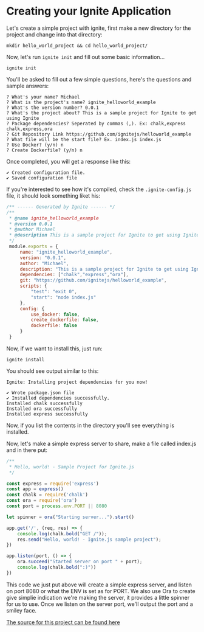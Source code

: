 # Creating your Ignite Application

Let's create a simple project with ignite, first make a new directory for the project and change into that directory:

```
mkdir hello_world_project && cd hello_world_project/
```

Now, let's run ```ignite init``` and fill out some basic information...

```shell
ignite init
```

You'll be asked to fill out a few simple questions, here's the questions and sample answers:

```
? What's your name? Michael
? What is the project's name? ignite_helloworld_example
? What's the version number? 0.0.1
? What's the project about? This is a sample project for Ignite to get using Ignite
? Package dependencies? Seperated by commas (,). Ex: chalk,express chalk,express,ora
? Git Repository Link https://github.com/ignitejs/helloworld_example
? What file will be the start file? Ex. index.js index.js
? Use Docker? (y/n) n
? Create Dockerfile? (y/n) n
```

Once completed, you will get a response like this:

```
✔ Created configuration file.
✔ Saved configuration file
```

If you're interested to see how it's compiled, check the ```.ignite-config.js``` file, it should look something liket his:

```javascript
/** ------ Generated by Ignite ------ */
/**
 * @name ignite_helloworld_example
 * @version 0.0.1
 * @author Michael
 * @description This is a sample project for Ignite to get using Ignite
 */
 module.exports = {
     name: "ignite_helloworld_example",
     version: "0.0.1",
     author: "Michael",
     description: "This is a sample project for Ignite to get using Ignite",
     dependencies: ["chalk","express","ora"],
     git: "https://github.com/ignitejs/helloworld_example",
     scripts: {
         "test": "exit 0",
         "start": "node index.js"
     },
     config: {
         use_docker: false,
         create_dockerfile: false,
         dockerfile: false
     }
 }
```

Now, if we want to install this, just run:

```
ignite install
```

You should see output similar to this:

```
Ignite: Installing project dependencies for you now!

✔ Wrote package.json file
✔ Installed dependencies successfully.
Installed chalk successfully
Installed ora successfully
Installed express successfully
```

Now, if you list the contents in the directory you'll see everything is installed.

Now, let's make a simple express server to share, make a file called index.js and in there put:

```javascript
/** 
 * Hello, world! - Sample Project for Ignite.js
 */

const express = require('express')
const app = express()
const chalk = require('chalk')
const ora = require('ora')
const port = process.env.PORT || 8080

let spinner = ora("Starting server...").start()

app.get('/', (req, res) => {
	console.log(chalk.bold("GET /"));
	res.send("Hello, world! - Ignite.js sample project");
})

app.listen(port, () => {
	ora.succeed("Started server on port " + port);
	console.log(chalk.bold(":)"))
})
```

This code we just put above will create a simple express server, and listen on port 8080 or what the ENV is set as for PORT. We also use Ora to create give simplie indication we're making the server, it provides a little spinner for us to use. Once we listen on the server port, we'll output the port and a smiley face.

[The source for this project can be found here](https://github.com/ignitejscl/helloworld_example)
